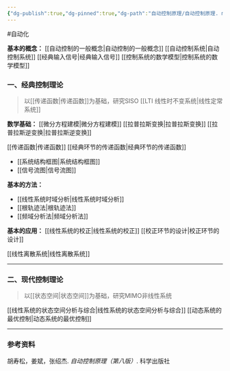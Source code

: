 ```yaml
---
{"dg-publish":true,"dg-pinned":true,"dg-path":"自动控制原理/自动控制原理. md","permalink":"/自动控制原理/自动控制原理/","pinned":true,"dgPassFrontmatter":true,"noteIcon":"","created":"2024-05-21T15:20:28.656+08:00","updated":"2024-07-08T00:23:25.675+08:00"}
---
```


#自动化

**基本的概念：**
[[自动控制的一般概念\|自动控制的一般概念]]
[[自动控制系统\|自动控制系统]]
[[经典输入信号\|经典输入信号]]
[[控制系统的数学模型\|控制系统的数学模型]]
### 一、经典控制理论
>以[[传递函数\|传递函数]]为基础，研究SISO [[LTI 线性时不变系统\|线性定常系统]]

**数学基础：**
[[微分方程建模\|微分方程建模]]
[[拉普拉斯变换\|拉普拉斯变换]]
[[拉普拉斯逆变换\|拉普拉斯逆变换]]

[[传递函数\|传递函数]]
[[经典环节的传递函数\|经典环节的传递函数]]
-  [[系统结构框图\|系统结构框图]]
-  [[信号流图\|信号流图]]

**基本的方法：**
-  [[线性系统时域分析\|线性系统时域分析]]
-  [[根轨迹法\|根轨迹法]]
-  [[频域分析法\|频域分析法]]

**基本的应用：**
[[线性系统的校正\|线性系统的校正]]
[[校正环节的设计\|校正环节的设计]]

[[线性离散系统\|线性离散系统]]

***
### 二、现代控制理论
>以[[状态空间\|状态空间]]为基础，研究MIMO非线性系统

[[线性系统的状态空间分析与综合\|线性系统的状态空间分析与综合]]
[[动态系统的最优控制\|动态系统的最优控制]]


***
### 参考资料
胡寿松，姜斌，张绍杰. *自动控制原理（第八版）*. 科学出版社




